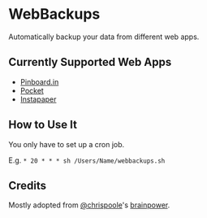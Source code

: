 # WebBackups

Automatically backup your data from different web apps.

## Currently Supported Web Apps
* [Pinboard.in](http://pinboard.in)
* [Pocket](http://getpocket.com)
* [Instapaper](http://instapaper.com)

## How to Use It
You only have to set up a cron job.

E.g. `* 20 * * * sh /Users/Name/webbackups.sh`

## Credits
Mostly adopted from [@chrispoole](https://twitter.com/chrispoole)'s [brainpower](http://chrispoole.com/article/pinboard-backup/).


